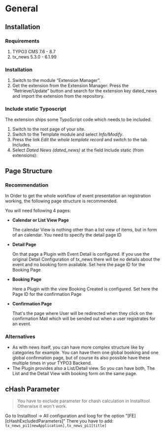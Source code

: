 # General
## Installation
### Requirements

1. TYPO3 CMS 7.6 - 8.7
2. tx_news 5.3.0 - 6.1.99


### Installation

1. Switch to the module “Extension Manager”.
2. Get the extension from the Extension Manager: Press the “Retrieve/Update” button and search for the extension key dated_news and import the extension from the repository.

### Include static Typoscript

The extension ships some TypoScript code which needs to be included.

1. Switch to the root page of your site.
2. Switch to the Template module and select *Info/Modify*.
3. Press the link *Edit the whole template record* and switch to the tab Includes.
4. Select *Dated News (dated_news)* at the field Include static (from extensions):


## Page Structure
### Recommendation
In Order to get the whole workflow of event presentation an registration working, the following page structure is recommended.

You will need following 4 pages:
   * __Calendar or List View Page__
   
     The calendar View is nothing other than a list view of items, but in form of an calendar. You need to specify the detail page ID
   
   * __Detail Page__
   
     On that page a Plugin with Event Detail is configured. If you use the original Detail Configuration of tx_news there will be no details about the event and no booking form available.
     Set here the page ID for the Booking Page
   
   * __Booking Page__
   
     Here a Plugin with the view Booking Created is configured. Set here the Page ID for the confirmation Page
   
   * __Confirmation Page__
   
     That's the page where User will be redirected when they click on the confirmation Mail which will be sended out when a user registrates for an event. 
   
   
### Alternatives
   * As with news itself, you can have more complex structure like by categories for example. You can have them one global booking and one global confirmation page, but of course its also possible have these multiple times in your TYPO3 Backend. 
   * The Plugin provides also a List/Detail view. So you can have both, The List and the Detail View with booking form  on the same page. 
   
   
## cHash Parameter
> You have to exclude parameter for chash calculation in Installtool. Otherwise it won't work.

Go to Installtool -> All configuration and loog for the option "[FE][cHashExcludedParameters]" 
There you have to add: `tx_news_pi1[newApplication],tx_news_pi1[title]`


